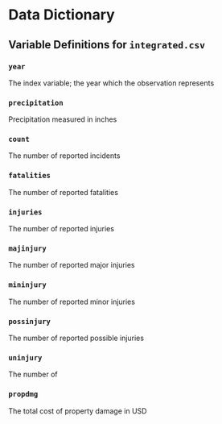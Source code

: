 # Data Dictionary

## Variable Definitions for `integrated.csv`

### `year`
The index variable; the year which the observation represents


### `precipitation`
Precipitation measured in inches

### `count`
The number of reported incidents

### `fatalities`
The number of reported fatalities

### `injuries`
The number of reported injuries

### `majinjury`
The number of reported major injuries

### `mininjury`
The number of reported minor injuries

### `possinjury`
The number of reported possible injuries

### `uninjury`
The number of 

### `propdmg`
The total cost of property damage in USD